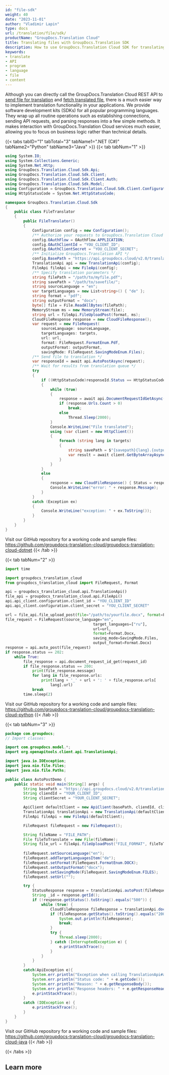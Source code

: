 ```yaml
---
id: "file-sdk"
weight: 40
date: "2023-11-01"
author: "Vladimir Lapin"
type: docs
url: /translation/file/sdk/
productName: "GroupDocs.Translation Cloud"
title: Translating files with GroupDocs.Translation SDK
description: How to use GroupDocs.Translation Cloud SDK for translating files.
keywords:
- translate
- API
- program
- language
- file
- content
---
```


Although you can directly call the GroupDocs.Translation Cloud REST API to [send file for translation](/translation/file/request/) and [fetch translated file](/translation/file/fetch/), there is a much easier way to implement translation functionality in your applications. We provide software development kits (SDKs) for all popular programming languages. They wrap up all routine operations such as establishing connections, sending API requests, and parsing responses into a few simple methods. It makes interaction with GroupDocs.Translation Cloud services much easier, allowing you to focus on business logic rather than technical details.

{{< tabs tabID="1" tabTotal="3" tabName1=".NET (C#)" tabName2="Python" tabName3="Java"  >}}
{{< tab tabNum="1" >}}

```csharp
using System.IO;
using System.Collections.Generic;
using System.Net.Http;
using GroupDocs.Translation.Cloud.Sdk.Api;
using GroupDocs.Translation.Cloud.Sdk.Client;
using GroupDocs.Translation.Cloud.Sdk.Client.Auth;
using GroupDocs.Translation.Cloud.Sdk.Model;
using Configuration = GroupDocs.Translation.Cloud.Sdk.Client.Configuration;
using HttpStatusCode = System.Net.HttpStatusCode;

namespace GroupDocs.Translation.Cloud.Sdk
{
	public class FileTranslator
	{
		public FileTranslator()
		{
			Configuration config = new Configuration();
			/** Authorize your requests to GroupDocs.Translation Cloud */
			config.OAuthFlow = OAuthFlow.APPLICATION;
			config.OAuthClientId = "YOU_CLIENT_ID";
			config.OAuthClientSecret = "YOU_CLIENT_SECRET";
			/** Initialize GroupDocs.Translation API */
			config.BasePath = "https://api.groupdocs.cloud/v2.0/translation";
			TranslationApi api = new TranslationApi(config);
			FileApi fileApi = new FileApi(config);
			/** Specify translation parameters */
			string filePath = "/path/to/myfile.pdf";
			string savePath = "/path/to/savefile/";
			string sourceLanguage = "en";
			var targetLanguages = new List<string>() { "de" };
			string format = "pdf";
			string outputFormat = "docx";
			byte[] file = File.ReadAllBytes(filePath);
			MemoryStream ms = new MemoryStream(file);
			string url = fileApi.FileUploadPost(format, ms);
			CloudFileResponse response = new CloudFileResponse();
			var request = new FileRequest(
				sourceLanguage: sourceLanguage,
				targetLanguages: targets,
				url: url,
				format: FileRequest.FormatEnum.Pdf,
				outputFormat: outputFormat,
				savingMode: FileRequest.SavingModeEnum.Files);
			/** Send file to translation */
			var responseId = await api.AutoPostAsync(request);			
			/** Wait for results from translation queue */
			try
			{
				if ((HttpStatusCode)responseId.Status == HttpStatusCode.Accepted)
				{
					while (true)
					{
						response = await api.DocumentRequestIdGetAsync(responseId.Id);
						if (response.Urls.Count > 0)
							break;
						else
							Thread.Sleep(2000);
					}
					Console.WriteLine("File translated");
					using (var client = new HttpClient())
					{
						foreach (string lang in targets)
						{
							string savePath = $"{savepath}{lang}.{outputFormat}";    
							var result = await client.GetByteArrayAsync(response.Urls[lang].Url);                            File.WriteAllBytes(savePath, result);
						}
					}
				}
				else
				{
					response = new CloudFileResponse() { Status = responseId.Status, Message = responseId.Message };
					Console.WriteLine("error: " + response.Message);
				}
			}
			catch (Exception ex)
			{
				Console.WriteLine("exception: " + ex.ToString());
			}    
		}
	}
}
```
Visit our GitHub repository for a working code and sample files: https://github.com/groupdocs-translation-cloud/groupdocs-translation-cloud-dotnet
{{< /tab >}}

{{< tab tabNum="2" >}}

```python
import time

import groupdocs_translation_cloud
from groupdocs_translation_cloud import FileRequest, Format

api = groupdocs_translation_cloud.api.TranslationApi()
file_api = groupdocs_translation_cloud.api.FileApi()
api.api_client.configuration.client_id = "YOU_CLIENT_ID"
api.api_client.configuration.client_secret = "YOU_CLIENT_SECRET"

url = file_api.file_upload_post(file="/path/to/yourfile.docx", format=Format.Docx)
file_request = FileRequest(source_language="en", 
							           target_languages=["ru"], 
							           url=url, 
							           format=Format.Docx,
							           saving_mode=SavingMode.Files, 
							           output_format=Format.Docx)
response = api.auto_post(file_request)
if response.status == 202:
    while True:
        file_response = api.document_request_id_get(request_id)
        if file_response.status == 200:
            print(file_response.message)
            for lang in file_response.urls:
                print(lang + '_' + url + ': ' + file_response.urls[
                    lang].url)
            break
        time.sleep(2)
```

Visit our GitHub repository for a working code and sample files: https://github.com/groupdocs-translation-cloud/groupdocs-translation-cloud-python
{{< /tab >}}

{{< tab tabNum="3" >}}

```java
package com.groupdocs;
// Import classes:

import com.groupdocs.model.*;
import org.openapitools.client.api.TranslationApi;

import java.io.IOException;
import java.nio.file.Files;
import java.nio.file.Paths;

public class AutoPostDemo {
    public static void main(String[] args) {
        String basePath = "https://api.groupdocs.cloud/v2.0/translation";
        String cliendId = "YOUR_CLIENT_ID";
        String clientSecret = "YOUR_CLIENT_SECRET";

        ApiClient defaultClient = new ApiClient(basePath, cliendId, clientSecret, null);
        TranslationApi translationApi = new TranslationApi(defaultClient);
        FileApi fileApi = new FileApi(defaultClient);

        FileRequest fileRequest = new FileRequest();

        String fileName = "FILE_PATH";
        File fileToTranslate = new File(fileName);
        String file_url = fileApi.fileUploadPost("FILE_FORMAT", fileToTranslate);
        
        fileRequest.setSourceLanguage("en");
        fileRequest.addTargetLanguagesItem("de");
        fileRequest.setFormat(FileRequest.FormatEnum.DOCX);
        fileRequest.setOutputFormat("docx");
        fileRequest.setSavingMode(FileRequest.SavingModeEnum.FILES);
        fileRequest.setUrl("");

        try {
            StatusResponse response = translationApi.autoPost(fileRequest);
            String _id = response.getId();
            if (!response.getStatus().toString().equals("500")) {
                while (true) {
                    CloudFileResponse fileResponse = translationApi.documentRequestIdGet(_id);
                    if (fileResponse.getStatus().toString().equals("200")){
                        System.out.println(fileResponse);
                        break;
                    }
                    try {
                        Thread.sleep(2000);
                    } catch (InterruptedException e) {
                        e.printStackTrace();
                    }
                }
            }
        }
        catch(ApiException e){
            System.err.println("Exception when calling TranslationApi#autoPost");
            System.err.println("Status code: " + e.getCode());
            System.err.println("Reason: " + e.getResponseBody());
            System.err.println("Response headers: " + e.getResponseHeaders());
            e.printStackTrace();
        }
        catch (IOException e) {
            e.printStackTrace();
        }
    }
}
```

Visit our GitHub repository for a working code and sample files: https://github.com/groupdocs-translation-cloud/groupdocs-translation-cloud-java
{{< /tab >}}

{{< /tabs >}}

## Learn more